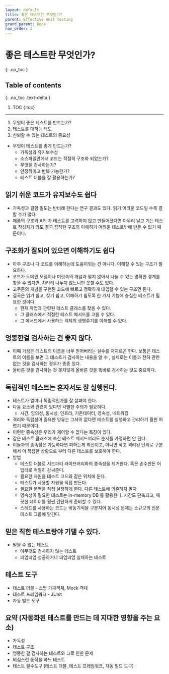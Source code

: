 ```yaml
---
layout: default
title: 좋은 테스트란 무엇인가?
parent: Effective unit testing
grand_parent: Book
nav_order: 2
---
```


# 좋은 테스트란 무엇인가?
{: .no_toc }

## Table of contents
{: .no_toc .text-delta }

1. TOC
{:toc}

---

1. 무엇이 좋은 테스트를 만드는가?
1. 테스트를 대하는 태도
1. 신뢰할 수 있는 테스트의 중요성

- 무엇이 테스트를 좋게 만드는가?
  - 가독성과 유지보수성
  - 소스파일안에서 코드는 적절히 구조화 되었는가?
  - 무엇을 검사하는가?
  - 안정적이고 반복 가능한가?
  - 테스트 더블을 잘 활용하는가?

## 읽기 쉬운 코드가 유지보수도 쉽다
- 가독성과 결함 밀도는 반비례 한다는 연구 결과도 있다. 읽기 어려운 코드일 수록 결함 수가 많다.
- 제품의 구조와 API 가 테스트를 고려하지 않고 만들어졌다면 아무리 날고 기는 테스트 작성자가 와도 결국 끔직한 구조의 이해하기 어려운 테스트밖에 만들 수 없기 때문이다.

## 구조화가 잘되어 있으면 이해하기도 쉽다
- 아무 구조나 다 코드를 이해하는데 도움이되는 건 아니다. 이해할 수 있는 구조가 필요하다.
- 코드가 도메인 모델이나 머릿속의 개념과 맞지 않아서 나눌 수 있는 명확한 경계를 찾을 수 없다면, 차라리 나누지 않느니만 못할 수도 있다.
- 고주준의 개념을 구현된 코드에 빠르고 정확하게 대입할 수 있는 구조면 된다.
- 결국은 읽기 쉽고, 찾기 쉽고, 이해하기 쉽도록 한 가지 기능에 충실한 테스트가 필요한 것이다.
  - 현재 작업과 관련된 테스트 클래스를 찾을 수 있다.
  - 그 클래스에서 적절한 테스트 메서드를 고를 수 있다.
  - 그 메서드에서 사용하는 객체의 생명주기를 이해할 수 있다.

## 엉뚱한걸 검사하는 건 좋지 않다.
- 이때 가끔은 테스트의 이름을 너무 믿어버리는 실수를 저지르곤 한다. 보통은 테스트의 이름을 보면 그 테스트가 검사하는 내용을 알 수 , 실제로는 이름과 전혀 관련 없는 것을 검사하는 경우가 종종 있다.
- 올바른 것을 검사하는 것 못지않게 올바른 것을 똑바로 검사하는 것도 중요하다.

## 독립적인 테스트는 혼자서도 잘 실행된다.
- 테스트가 얼마나 독립적인가를 잘 살펴야 한다.
- 다음 요소와 관련이 있다면 각별한 주의가 필요하다.
  - 시간, 임의성, 동시성, 인프라, 기존데이터, 영속성, 네트워킹
- 격리와 독립성이 중요한 잉유는 그서이 없다면 테스트를 실행하고 관리하기 훨씬 어렵기 때문이다.
- 이런한 종속성은 우리가 제어할 수 없다는 특징이 있다.
- 같은 테스트 클래스에 속한 테스트 메서드끼리도 순서를 가정하면 안 된다.
- 이들과의 종속성은 가능하다면 피하는게 최선이고, 아니면 작고 격리된 단위로 구분해서 이 복잡한 상황으로 부터 다른 테스트를 보호해야 한다.
- 방법
  - 테스트 더블로 서드파티 라이브러리와의 종속성을 제거한다. 혹은 손수만든 어댑터로 적절히 감싸준다.
  - 필요한 자원을 테스트 코드와 같은 위치에 둔다.
  - 테스트가 사용할 자원을 직접 만든다.
  - 필요한 문맥을 직접 설정하게 한다. 다른 테스트에 의존하지 말자
  - 영속성이 필요한 테스트는 in-memory DB 를 활용한다. 시간도 단축되고, 깨끗한 데이터를 훨씬 간단하게 준비할 수 있다.
  - 스레드를 사용하는 코드는 비동기식을 구분지어 동시성 문제는 소규모의 전문 테스트 그룹에 맡긴다.

## 믿은 직한 테스트랑야 기댈 수 있다.
- 믿을 수 없는 테스트
  - 아무것도 검사하지 않는 테스트
  - 띄엄띄엄 성공하거나 띄엄띄엄 실패하는 테스트

## 테스트 도구
- 테스트 더블 - 스텁 가짜객체, Mock 객체
- 테스트 프레임워크 - JUnit
- 자동 빌드 도구

## 요약 (자동화된 테스트를 만드는 데 지대한 영향을 주는 요소)
- 가독성
- 테스트 구조
- 엉뚱한 걸 검사하는 테스트와 그로 인한 문제
- 의심스런 동작을 하느 테스트
- 테스트 필수도구 (테스트 더블, 테스트 프레임워크, 자동 빌드 도구)